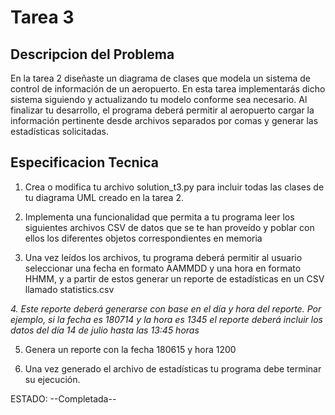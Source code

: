 # **Tarea 3**

## Descripcion del Problema

En la tarea 2 diseñaste un diagrama de clases que modela un sistema de control de información de un aeropuerto. En esta tarea implementarás dicho sistema siguiendo y actualizando tu modelo conforme sea necesario.
Al finalizar tu desarrollo, el programa deberá permitir al aeropuerto cargar la información pertinente desde archivos separados por comas y generar las estadísticas solicitadas.

## Especificacion Tecnica

1. Crea o modifica tu archivo solution_t3.py para incluir todas las clases de tu diagrama UML creado en la tarea 2.

2. Implementa una funcionalidad que permita a tu programa leer los siguientes archivos CSV de datos que se te han proveído y poblar con ellos los diferentes objetos correspondientes en memoria

3. Una vez leídos los archivos, tu programa deberá permitir al usuario seleccionar una fecha en formato AAMMDD y una hora en formato HHMM, y a partir de estos generar un reporte de estadísticas en un CSV llamado statistics.csv

*4. Este reporte deberá generarse con base en el día y hora del reporte. Por ejemplo, si la fecha es 180714 y la hora es 1345 el reporte deberá incluir los datos del día 14 de julio hasta las 13:45 horas*

5. Genera un reporte con la fecha 180615 y hora 1200

6. Una vez generado el archivo de estadísticas tu programa debe terminar su ejecución.

ESTADO: --Completada--
